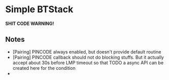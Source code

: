 # Simple BTStack

**SHIT CODE WARNING!**

## Notes

- [Pairing] PINCODE always enabled, but doesn't provide default routine
- [Pairing] PINCODE callback should not do blocking stuffs. But it actually accept about 30s before LMP timeout so that TODO a async API can be created here for the condition
- 

